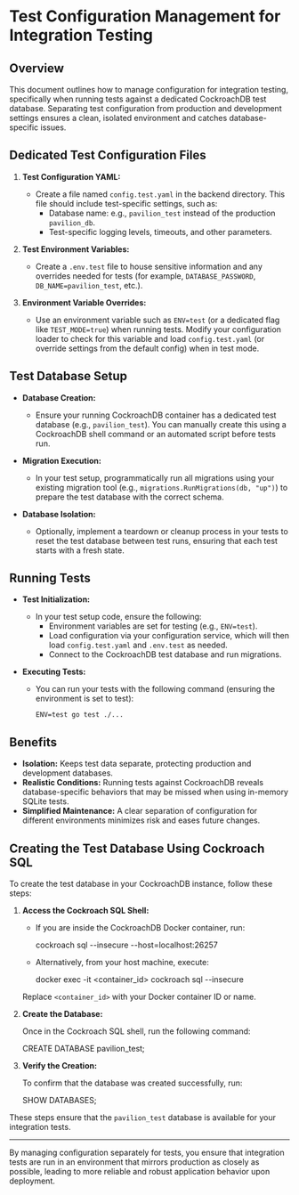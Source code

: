 # Test Configuration Management for Integration Testing

## Overview

This document outlines how to manage configuration for integration testing, specifically when running tests against a dedicated CockroachDB test database. Separating test configuration from production and development settings ensures a clean, isolated environment and catches database-specific issues.

## Dedicated Test Configuration Files

1. **Test Configuration YAML:**
   - Create a file named `config.test.yaml` in the backend directory. This file should include test-specific settings, such as:
     - Database name: e.g., `pavilion_test` instead of the production `pavilion_db`.
     - Test-specific logging levels, timeouts, and other parameters.

2. **Test Environment Variables:**
   - Create a `.env.test` file to house sensitive information and any overrides needed for tests (for example, `DATABASE_PASSWORD`, `DB_NAME=pavilion_test`, etc.).

3. **Environment Variable Overrides:**
   - Use an environment variable such as `ENV=test` (or a dedicated flag like `TEST_MODE=true`) when running tests. Modify your configuration loader to check for this variable and load `config.test.yaml` (or override settings from the default config) when in test mode.

## Test Database Setup

- **Database Creation:**
  - Ensure your running CockroachDB container has a dedicated test database (e.g., `pavilion_test`). You can manually create this using a CockroachDB shell command or an automated script before tests run.

- **Migration Execution:**
  - In your test setup, programmatically run all migrations using your existing migration tool (e.g., `migrations.RunMigrations(db, "up")`) to prepare the test database with the correct schema.

- **Database Isolation:**
  - Optionally, implement a teardown or cleanup process in your tests to reset the test database between test runs, ensuring that each test starts with a fresh state.

## Running Tests

- **Test Initialization:**
  - In your test setup code, ensure the following:
    - Environment variables are set for testing (e.g., `ENV=test`).
    - Load configuration via your configuration service, which will then load `config.test.yaml` and `.env.test` as needed.
    - Connect to the CockroachDB test database and run migrations.

- **Executing Tests:**
  - You can run your tests with the following command (ensuring the environment is set to test):
    ```
    ENV=test go test ./...
    ```

## Benefits

- **Isolation:** Keeps test data separate, protecting production and development databases.
- **Realistic Conditions:** Running tests against CockroachDB reveals database-specific behaviors that may be missed when using in-memory SQLite tests.
- **Simplified Maintenance:** A clear separation of configuration for different environments minimizes risk and eases future changes.

## Creating the Test Database Using Cockroach SQL

To create the test database in your CockroachDB instance, follow these steps:

1. **Access the Cockroach SQL Shell:**
   - If you are inside the CockroachDB Docker container, run:

     cockroach sql --insecure --host=localhost:26257

   - Alternatively, from your host machine, execute:

     docker exec -it <container_id> cockroach sql --insecure

   Replace `<container_id>` with your Docker container ID or name.

2. **Create the Database:**

   Once in the Cockroach SQL shell, run the following command:

     CREATE DATABASE pavilion_test;

3. **Verify the Creation:**

   To confirm that the database was created successfully, run:

     SHOW DATABASES;

These steps ensure that the `pavilion_test` database is available for your integration tests.

---

By managing configuration separately for tests, you ensure that integration tests are run in an environment that mirrors production as closely as possible, leading to more reliable and robust application behavior upon deployment. 